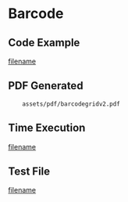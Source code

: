 # Barcode

## Code Example
[filename](../../assets/examples/barcodegrid/v2/main.go  ':include :type=code')

## PDF Generated
```pdf
	assets/pdf/barcodegridv2.pdf
```

## Time Execution
[filename](../../assets/text/barcodegridv2.txt  ':include :type=code')

## Test File
[filename](https://raw.githubusercontent.com/johnfercher/maroto/master/test/maroto/examples/barcodegrid.json  ':include :type=code')